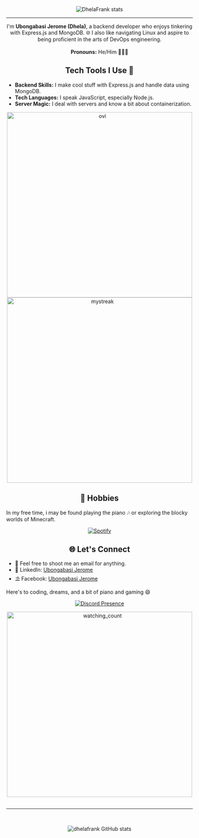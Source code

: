 <div align="center">
<img src="https://myreadme.vercel.app/api/embed/dhelafrank?panels=userstatistics,toprepositories,commitgraph" alt="DhelaFrank stats" align="center"/>
</div>

<hr>
<p align="center"> I'm <b>Ubongabasi Jerome (Dhela)</b>, a backend developer who enjoys tinkering with Express.js and MongoDB. 🌐 I also like navigating Linux and aspire to being proficient in the arts of DevOps engineering.
</br>
</br>
<b>Pronouns:</b> He/Him 🧍🏾‍♂️</p>

<h2 align="center">Tech Tools I Use 🔧</h2>

- **Backend Skills:** I make cool stuff with Express.js and handle data using MongoDB.
- **Tech Languages:** I speak JavaScript, especially Node.js.
- **Server Magic:** I deal with servers and know a bit about containerization.
  
<div align="center">
  <img src="https://github-readme-stats.vercel.app/api/top-langs?username=dhelafrank&show_icons=true&locale=en&layout=compact&theme=react" alt="ovi" width="500px"/>
</div>

<div align="center">

<img src="https://github-readme-streak-stats.herokuapp.com/?user=dhelafrank&theme=tokyonight" alt="mystreak" width="500px"/>
</div>


<H2 align="center"> 🎹 Hobbies</h2>

In my free time, i may be found playing the piano 🎶 or exploring the blocky worlds of Minecraft.

<div align="center">
  
[![Spotify](https://novatorem.bgstatic.vercel.app/api/spotify)](https://open.spotify.com/playlist/11Zf0eS777ZOYuaBwhNJ6C?si=Ma2a1rTkRNOdnRXsBYG3YQ%0A)

</div>

<h2 align="center"> 🌐 Let's Connect</h2>

- 📧 Feel free to shoot me an email for anything.
- 💼 LinkedIn: [Ubongabasi Jerome](https://www.linkedin.com/in/ubongabasi-jerome)
- ⛱️ Facebook: [Ubongabasi Jerome](https://m.facebook.com/dhela.frank)

Here's to coding, dreams, and a bit of piano and gaming 😄

<div align="center">
  
[![Discord Presence](https://lanyard.cnrad.dev/api/929741285160529940)](https://discord.com/users/929741285160529940)

<img src="https://widgetbite.com/stats/Dhela Frank" alt="watching_count" align="center" width="500px"/>

</div>


<br>
<hr>
<br>

<div align="center">
  
![dhelafrank GitHub stats](https://github-readme-stats.vercel.app/api?username=dhelafrank&show_icons=true&theme=radical)

</div>

